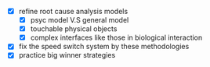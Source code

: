 - [x] refine root cause analysis models
  - [x] psyc model V.S general model
  - [x] touchable physical objects
  - [x] complex interfaces like those in biological interaction
- [x] fix the speed switch system by these methodologies
- [x] practice big winner strategies
<!--stackedit_data:
eyJoaXN0b3J5IjpbLTE3NzkxMjU2NDIsMTU4NDc5MTIyXX0=
-->